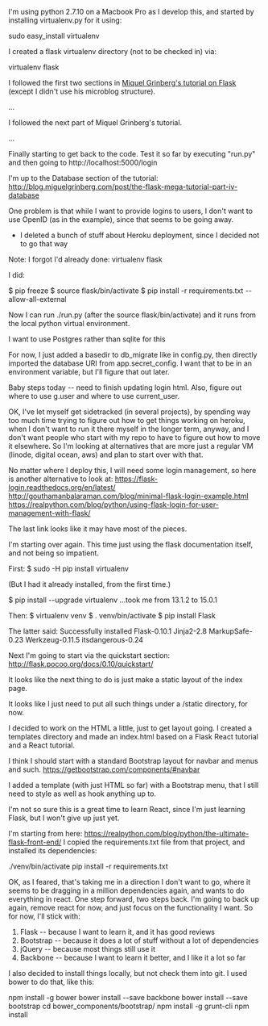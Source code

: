 
I'm using python 2.7.10 on a Macbook Pro as I develop this, and started by installing virtualenv.py for it using:

sudo easy_install virtualenv

I created a flask virtualenv directory (not to be checked in) via:

virtualenv flask

I followed the first two sections in [Miquel Grinberg's tutorial on Flask](http://blog.miguelgrinberg.com/post/the-flask-mega-tutorial-part-ii-templates)
(except I didn't use his microblog structure). 

...

I followed the next part of Miquel Grinberg's tutorial.

...

Finally starting to get back to the code. Test it so far by executing "run.py" and
then going to http://localhost:5000/login

I'm up to the Database section of the tutorial: http://blog.miguelgrinberg.com/post/the-flask-mega-tutorial-part-iv-database

One problem is that while I want to provide logins to users, I don't want to use OpenID (as in the example),
since that seems to be going away. 

* I deleted a bunch of stuff about Heroku deployment, since I decided not to go that way

Note: I forgot I'd already done: virtualenv flask

I did:

$ pip freeze
$ source flask/bin/activate
$ pip install -r requirements.txt --allow-all-external

Now I can run ./run.py (after the source flask/bin/activate) and it runs from the local python virtual environment.

I want to use Postgres rather than sqlite for this 

For now, I just added a basedir to db_migrate like in config.py, then directly imported
the database URI from app.secret_config. I want that to be in an environment variable,
but I'll figure that out later.

Baby steps today -- need to finish updating login html. Also, figure out where to use g.user
and where to use current_user.

OK, I've let myself get sidetracked (in several projects), by spending way too much time
trying to figure out how to get things working on heroku, when I don't want to run it there myself in the
longer term, anyway, and I don't want people who start with my repo to have to figure out how to move
it elsewhere. So I'm looking at alternatives that are more just a regular VM (linode, digital ocean, aws)
and plan to start over with that.

No matter where I deploy this, I will need some login management, so here is another alternative to look at:
https://flask-login.readthedocs.org/en/latest/
http://gouthamanbalaraman.com/blog/minimal-flask-login-example.html
https://realpython.com/blog/python/using-flask-login-for-user-management-with-flask/

The last link looks like it may have most of the pieces.

I'm starting over again. This time just using the flask documentation itself, and not being
so impatient.

First: 
$ sudo -H pip install virtualenv

(But I had it already installed, from the first time.)

$ pip install --upgrade virtualenv
...took me from 13.1.2 to 15.0.1

Then:
$ virtualenv venv
$ . venv/bin/activate
$ pip install Flask

The latter said:
Successfully installed Flask-0.10.1 Jinja2-2.8 MarkupSafe-0.23 Werkzeug-0.11.5 itsdangerous-0.24

Next I'm going to start via the quickstart section: http://flask.pocoo.org/docs/0.10/quickstart/

It looks like the next thing to do is just make a static layout of the index page.

It looks like I just need to put all such things under a /static directory, for now.

I decided to work on the HTML a little, just to get layout going. I created a templates directory
and made an index.html based on a Flask React tutorial and a React tutorial.

I think I should start with a standard Bootstrap layout for navbar and menus and such.
https://getbootstrap.com/components/#navbar

I added a template (with just HTML so far) with a Bootstrap menu, that I still need to
style as well as hook anything up to.

I'm not so sure this is a great time to learn React, since I'm just learning Flask, but I
won't give up just yet.

I'm starting from here: https://realpython.com/blog/python/the-ultimate-flask-front-end/
I copied the requirements.txt file from that project, and installed its dependencies:

./venv/bin/activate
pip install -r requirements.txt

OK, as I feared, that's taking me in a direction I don't want to go, where it seems to be
dragging in a million dependencies again, and wants to do everything in react. One step
forward, two steps back. I'm going to back up again, remove react for now, and just
focus on the functionality I want. So for now, I'll stick with:

1) Flask -- because I want to learn it, and it has good reviews
2) Bootstrap -- because it does a lot of stuff without a lot of dependencies
3) jQuery -- because most things still use it
4) Backbone -- because I want to learn it better, and I like it a lot so far

I also decided to install things locally, but not check them into git. I used bower to
do that, like this:

  npm install -g bower
  bower install --save backbone
  bower install --save bootstrap
  cd bower_components/bootstrap/
  npm install -g grunt-cli
  npm install

